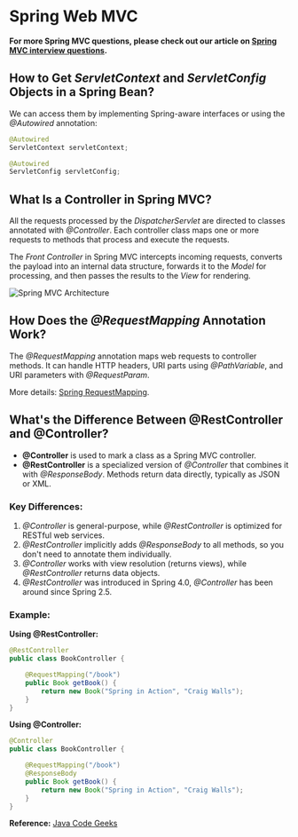 # Spring Web MVC

**For more Spring MVC questions, please check out our article on [Spring MVC interview questions](https://www.baeldung.com/spring-mvc-interview-questions).**

## How to Get _ServletContext_ and _ServletConfig_ Objects in a Spring Bean?

We can access them by implementing Spring-aware interfaces or using the _@Autowired_ annotation:

```java
@Autowired
ServletContext servletContext;

@Autowired
ServletConfig servletConfig;
```

## What Is a Controller in Spring MVC?

All the requests processed by the _DispatcherServlet_ are directed to classes annotated with _@Controller_. Each controller class maps one or more requests to methods that process and execute the requests.

The _Front Controller_ in Spring MVC intercepts incoming requests, converts the payload into an internal data structure, forwards it to the _Model_ for processing, and then passes the results to the _View_ for rendering.

![Spring MVC Architecture](https://www.baeldung.com/wp-content/uploads/2016/08/SpringMVC.png)

## How Does the _@RequestMapping_ Annotation Work?

The _@RequestMapping_ annotation maps web requests to controller methods. It can handle HTTP headers, URI parts using _@PathVariable_, and URI parameters with _@RequestParam_.

More details: [Spring RequestMapping](https://www.baeldung.com/spring-requestmapping).

## What's the Difference Between @RestController and @Controller?

- **@Controller** is used to mark a class as a Spring MVC controller.
- **@RestController** is a specialized version of _@Controller_ that combines it with _@ResponseBody_. Methods return data directly, typically as JSON or XML.

### Key Differences:

1. _@Controller_ is general-purpose, while _@RestController_ is optimized for RESTful web services.
2. _@RestController_ implicitly adds _@ResponseBody_ to all methods, so you don't need to annotate them individually.
3. _@Controller_ works with view resolution (returns views), while _@RestController_ returns data objects.
4. _@RestController_ was introduced in Spring 4.0, _@Controller_ has been around since Spring 2.5.

### Example:

**Using @RestController:**

```java
@RestController
public class BookController {

    @RequestMapping("/book")
    public Book getBook() {
        return new Book("Spring in Action", "Craig Walls");
    }
}
```

**Using @Controller:**

```java
@Controller
public class BookController {

    @RequestMapping("/book")
    @ResponseBody
    public Book getBook() {
        return new Book("Spring in Action", "Craig Walls");
    }
}
```

**Reference:** [Java Code Geeks](https://www.javacodegeeks.com/2017/08/difference-restcontroller-controller-annotation-spring-mvc-rest.html)
